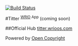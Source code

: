 [![Build Status](https://travis-ci.org/webRunes/Titter-WRIO-App.svg?branch=master)](https://travis-ci.org/webRunes/Titter-WRIO-App)

#Titter <sup>[WRIO](http://wrioos.com) App</sup>
(coming soon)

##Official Hub
[titter.wrioos.com](http://titter.wrioos.com)

Powered by [Open Copyright](http://opencopyright.webrunes.org)
